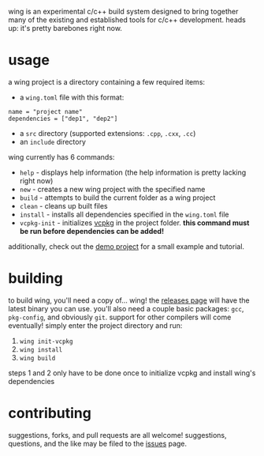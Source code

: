 wing is an experimental c/c++ build system designed to bring together many of the existing and established tools for c/c++ development. heads up: it's pretty barebones right now.

# usage
a wing project is a directory containing a few required items:
* a `wing.toml` file with this format:
```
name = "project name"
dependencies = ["dep1", "dep2"]
```
* a `src` directory (supported extensions: `.cpp`, `.cxx`, `.cc`)
* an `include` directory


wing currently has 6 commands:
* `help` - displays help information (the help information is pretty lacking right now)
* `new` - creates a new wing project with the specified name
* `build` - attempts to build the current folder as a wing project
* `clean` - cleans up built files
* `install` - installs all dependencies specified in the `wing.toml` file
* `vcpkg-init` - initializes [vcpkg](https://vcpkg.io/en/index.html) in the project folder. **this command must be run before dependencies can be added!**

additionally, check out the [demo project](https://github.com/s-viour/hello-wing) for a small example and tutorial.

# building
to build wing, you'll need a copy of... wing! the [releases page](https://github.com/s-viour/wing/releases) will have the latest binary you can use. you'll also need a couple basic packages: `gcc`, `pkg-config`, and obviously `git`. support for other compilers will come eventually! simply enter the project directory and run:
1. `wing init-vcpkg`
2. `wing install`
3. `wing build`

steps 1 and 2 only have to be done once to initialize vcpkg and install wing's dependencies

# contributing
suggestions, forks, and pull requests are all welcome! suggestions, questions, and the like may be filed to the [issues](https://github.com/s-viour/wing/issues) page.
